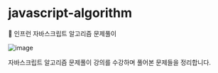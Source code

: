 # javascript-algorithm

📓 인프런 자바스크립트 알고리즘 문제풀이

![image](https://user-images.githubusercontent.com/82587107/171806788-e4b9be3f-52b9-4618-b95d-2e04eaba7824.png)

자바스크립트 알고리즘 문제풀이 강의를 수강하며 풀어본 문제들을 정리합니다.
